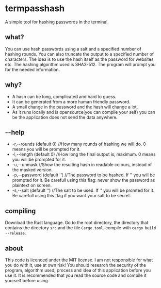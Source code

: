 # termpasshash
A simple tool for hashing passwords in the terminal.
## what?
You can use hash passwords using a salt and a specified number of hashing rounds.
You can also truncate the output to a specified number of characters.
The idea is to use the hash itself as the password for websites etc.
The hashing algorithm used is SHA3-512.
The program will prompt you for the needed information.
## why?
* A hash can be long, complicated and hard to guess.
* It can be generated from a more human friendly password.
* A small change in the password and the hash will change a lot.
* As it runs locally and is opensource(you can compile your self) you can be the application does not send the data anywhere.
## --help
* -r,--rounds (default 0) //How many rounds of hashing we will do. 0 means you will be prompted for it.
* -l,--length (default 0) //How long the final output is, maximum. 0 means you will be prompted for it.
* -u,--unmask //Show the resulting hash in readable colours, instead of the masked version.
* -p,--password (default '') //The password to be hashed. If '' you will be prompted for it. Be carefull using this flag: never show the password as plaintext on screen.
* -s,--salt (default '') //The salt to be used. If '' you will be promted for it. Be carefull using this flag if you want your salt to be secret.
## compiling
Download the Rust language. Go to the root directory, the directory that contains the directory ```src``` and the file ```Cargo.toml```.
compile with ```cargo build --release```.
## about
This code is licenced under the MIT license. I am not responsible for what you do with it, use at own risk!
You should research the security of the program, algorithm used, process and idea of this application before you use it.
It is recommended that you read the source code and compile it yourself before using.
